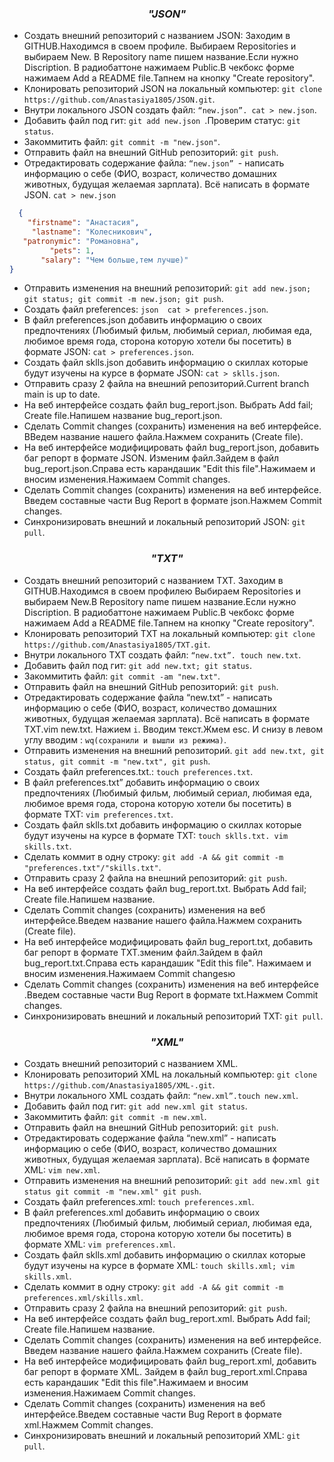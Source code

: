 <div align="center">

### ***"JSON"*** 
</div>

+ Создать внешний репозиторий c названием JSON: Заходим в GITHUB.Находимся в своем профиле. Выбираем Repositories и выбираем New. В Repository name пишем название.Если нужно Discription. 
В радиобаттоне нажимаем Public.В чекбокс форме нажимаем Add a README file.Тапнем на кнопку "Create repository".
 + Клонировать репозиторий JSON на локальный компьютер: `git clone https://github.com/Anastasiya1805/JSON.git`.
 + Внутри локального JSON создать файл: `“new.json”. cat > new.json`.
 + Добавить файл под гит: `git add new.json `.Проверим статус: `git status`.
 + Закоммитить файл: `git commit -m "new.json"`.
 + Отправить файл на внешний GitHub репозиторий: `git push`.
 + Отредактировать содержание файла: `“new.json” `- написать информацию о себе (ФИО, возраст, количество домашних животных, будущая желаемая зарплата). Всё написать в формате JSON. 
`cat > new.json`

```json
  { 
    "firstname": "Анастасия",
     "lastname": "Колесникович",
   "patronymic": "Романовна",
         "pets": 1,
       "salary": "Чем больше,тем лучше)"
}
```

 + Отправить изменения на внешний репозиторий: `git add new.json;  git status; git commit -m new.json; git push`.
 + Создать файл preferences: `json  cat > preferences.json`.
 + В файл preferences.json добавить информацию о своих предпочтениях (Любимый фильм, любимый сериал, любимая еда, любимое время года, сторона которую хотели бы посетить) в формате JSON:
`cat > preferences.json`.
 + Создать файл sklls.json добавить информацию о скиллах которые будут изучены на курсе в формате JSON: `cat > sklls.json`.
 + Отправить сразу 2 файла на внешний репозиторий.Current branch main is up to date.
 + На веб интерфейсе создать файл bug_report.json. Выбрать Add fail; Create file.Напишем название bug_report.json.
 + Сделать Commit changes (сохранить) изменения на веб интерфейсе. ВВедем название нашего файла.Нажмем сохранить (Create file).
 + На веб интерфейсе модифицировать файл bug_report.json, добавить баг репорт в формате JSON. Изменим файл.Зайдем в файл bug_report.json.Справа есть карандашик "Edit this file".Нажимаем и вносим изменения.Нажимаем Commit changes.
 + Сделать Commit changes (сохранить) изменения на веб интерфейсе. Введем составные части Bug Report в формате json.Нажмем Commit changes.
 + Синхронизировать внешний и локальный репозиторий JSON: `git pull`.

<div align="center">

### ***"TXT"*** 
</div>

 + Создать внешний репозиторий c названием TXT. Заходим в GITHUB.Находимся в своем профилею Выбираем Repositories и выбираем New.В Repository name пишем название.Если нужно Discription. 
В радиобаттоне нажимаем Public.В чекбокс форме нажимаем Add a README file.Тапнем на кнопку "Create repository".
 + Клонировать репозиторий TXT на локальный компьютер: `git clone https://github.com/Anastasiya1805/TXT.git`.
 + Внутри локального TXT создать файл: `“new.txt”. touch new.txt`.
 + Добавить файл под гит: `git add new.txt; git status`.
 + Закоммитить файл: `git commit -am "new.txt"`.
 + Отправить файл на внешний GitHub репозиторий: `git push`.
 + Отредактировать содержание файла “new.txt” - написать информацию о себе (ФИО, возраст, количество домашних животных, будущая желаемая зарплата). Всё написать в формате TXT.vim new.txt.
Нажием `i`. Вводим текст.Жмем esc. И снизу в левом
углу вводим : `wq(сохранили и вышли из режима)`.
 + Отправить изменения на внешний репозиторий. `git add new.txt, git status, git commit -m "new.txt", git push`.
 + Создать файл preferences.txt.: `touch preferences.txt`.
+ В файл preferences.txt” добавить информацию о своих предпочтениях (Любимый фильм, любимый сериал, любимая еда, любимое время года, сторона которую хотели бы посетить) в формате TXT:
`vim preferences.txt`.
 + Создать файл sklls.txt добавить информацию о скиллах которые будут изучены на курсе в формате TXT: `touch sklls.txt. vim skills.txt`.
 + Сделать коммит в одну строку: `git add -A && git commit -m "preferences.txt"/"skills.txt"`.
 + Отправить сразу 2 файла на внешний репозиторий: `git push`.
 + На веб интерфейсе создать файл bug_report.txt. Выбрать Add fail; Create file.Напишем название.
 + Сделать Commit changes (сохранить) изменения на веб интерфейсе.Введем название нашего файла.Нажмем сохранить (Create file).
+ На веб интерфейсе модифицировать файл bug_report.txt, добавить баг репорт в формате TXT.зменим файл.Зайдем в файл bug_report.txt.Справа есть карандашик "Edit this file".
Нажимаем и вносим изменения.Нажимаем Commit changesю
 + Сделать Commit changes (сохранить) изменения на веб интерфейсе .Введем составные части Bug Report в формате txt.Нажмем Commit changes.
+ Синхронизировать внешний и локальный репозиторий TXT: `git pull`.

<div align="center">

### ***"XML"*** 
</div>

+ Создать внешний репозиторий c названием XML. 
+ Клонировать репозиторий XML на локальный компьютер: `git clone https://github.com/Anastasiya1805/XML-.git`.
+ Внутри локального XML создать файл: `“new.xml”.touch new.xml`.
+ Добавить файл под гит: `git add new.xml git status`.
+ Закоммитить файл: `git commit -m new.xml`.
+ Отправить файл на внешний GitHub репозиторий: `git push`.
+ Отредактировать содержание файла “new.xml” - написать информацию о себе (ФИО, возраст, количество домашних животных, будущая желаемая зарплата). Всё написать в формате XML: 
`vim new.xml`.
+ Отправить изменения на внешний репозиторий: `git add new.xml git status git commit -m "new.xml" git push`.
+ Создать файл preferences.xml: `touch preferences.xml`.
+ В файл preferences.xml добавить информацию о своих предпочтениях (Любимый фильм, любимый сериал, любимая еда, любимое время года, сторона которую хотели бы посетить) в формате XML:
`vim preferences.xml`.
+ Создать файл sklls.xml добавить информацию о скиллах которые будут изучены на курсе в формате XML: `touch skills.xml; vim skills.xml`.
+ Сделать коммит в одну строку: `git add -A && git commit -m preferences.xml/skills.xml`.
+ Отправить сразу 2 файла на внешний репозиторий: `git push`.
+ На веб интерфейсе создать файл bug_report.xml. Выбрать Add fail; Create file.Напишем название.
+ Сделать Commit changes (сохранить) изменения на веб интерфейсе. Введем название нашего файла.Нажмем сохранить (Create file).
+ На веб интерфейсе модифицировать файл bug_report.xml, добавить баг репорт в формате XML. Зайдем в файл bug_report.xml.Справа есть карандашик "Edit this file".Нажимаем и вносим 
изменения.Нажимаем Commit changes.
+ Сделать Commit changes (сохранить) изменения на веб интерфейсе.Введем составные части Bug Report в формате xml.Нажмем Commit changes.
+ Синхронизировать внешний и локальный репозиторий XML: `git pull`.

